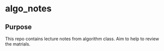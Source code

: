 # algo_notes

## Purpose 
This repo contains lecture notes from algorithm class. Aim to help to review the matrials.  
